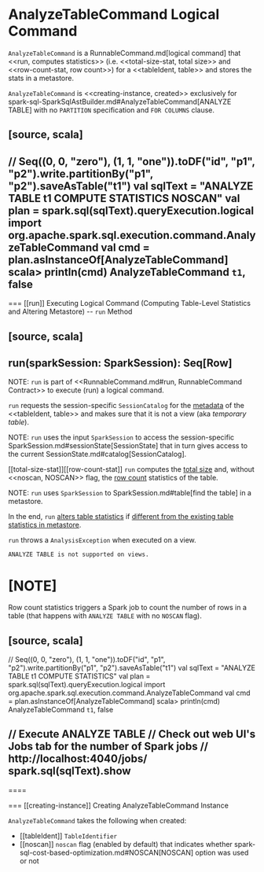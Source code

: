# AnalyzeTableCommand Logical Command

`AnalyzeTableCommand` is a RunnableCommand.md[logical command] that <<run, computes statistics>> (i.e. <<total-size-stat, total size>> and <<row-count-stat, row count>>) for a <<tableIdent, table>> and stores the stats in a metastore.

`AnalyzeTableCommand` is <<creating-instance, created>> exclusively for spark-sql-SparkSqlAstBuilder.md#AnalyzeTableCommand[ANALYZE TABLE] with no `PARTITION` specification and `FOR COLUMNS` clause.

[source, scala]
----
// Seq((0, 0, "zero"), (1, 1, "one")).toDF("id", "p1", "p2").write.partitionBy("p1", "p2").saveAsTable("t1")
val sqlText = "ANALYZE TABLE t1 COMPUTE STATISTICS NOSCAN"
val plan = spark.sql(sqlText).queryExecution.logical
import org.apache.spark.sql.execution.command.AnalyzeTableCommand
val cmd = plan.asInstanceOf[AnalyzeTableCommand]
scala> println(cmd)
AnalyzeTableCommand `t1`, false
----

=== [[run]] Executing Logical Command (Computing Table-Level Statistics and Altering Metastore) -- `run` Method

[source, scala]
----
run(sparkSession: SparkSession): Seq[Row]
----

NOTE: `run` is part of <<RunnableCommand.md#run, RunnableCommand Contract>> to execute (run) a logical command.

`run` requests the session-specific `SessionCatalog` for the [metadata](../SessionCatalog.md#getTableMetadata) of the <<tableIdent, table>> and makes sure that it is not a view (aka _temporary table_).

NOTE: `run` uses the input `SparkSession` to access the session-specific SparkSession.md#sessionState[SessionState] that in turn gives access to the current SessionState.md#catalog[SessionCatalog].

[[total-size-stat]][[row-count-stat]]
`run` computes the [total size](../CommandUtils.md#calculateTotalSize) and, without <<noscan, NOSCAN>> flag, the [row count](../spark-sql-dataset-operators.md#count) statistics of the table.

NOTE: `run` uses `SparkSession` to SparkSession.md#table[find the table] in a metastore.

In the end, `run` [alters table statistics](../SessionCatalog.md#alterTableStats) if [different from the existing table statistics in metastore](../CommandUtils.md#compareAndGetNewStats).

`run` throws a `AnalysisException` when executed on a view.

```text
ANALYZE TABLE is not supported on views.
```

[NOTE]
====
Row count statistics triggers a Spark job to count the number of rows in a table (that happens with `ANALYZE TABLE` with no `NOSCAN` flag).

[source, scala]
----
// Seq((0, 0, "zero"), (1, 1, "one")).toDF("id", "p1", "p2").write.partitionBy("p1", "p2").saveAsTable("t1")
val sqlText = "ANALYZE TABLE t1 COMPUTE STATISTICS"
val plan = spark.sql(sqlText).queryExecution.logical
import org.apache.spark.sql.execution.command.AnalyzeTableCommand
val cmd = plan.asInstanceOf[AnalyzeTableCommand]
scala> println(cmd)
AnalyzeTableCommand `t1`, false

// Execute ANALYZE TABLE
// Check out web UI's Jobs tab for the number of Spark jobs
// http://localhost:4040/jobs/
spark.sql(sqlText).show
----
====

=== [[creating-instance]] Creating AnalyzeTableCommand Instance

`AnalyzeTableCommand` takes the following when created:

* [[tableIdent]] `TableIdentifier`
* [[noscan]] `noscan` flag (enabled by default) that indicates whether spark-sql-cost-based-optimization.md#NOSCAN[NOSCAN] option was used or not
